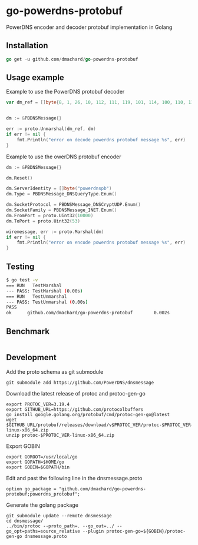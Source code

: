 # go-powerdns-protobuf

PowerDNS encoder and decoder protobuf implementation in Golang 

## Installation

```go
go get -u github.com/dmachard/go-powerdns-protobuf
```

## Usage example

Example to use the PowerDNS protobuf decoder

```go
var dm_ref = []byte{8, 1, 26, 10, 112, 111, 119, 101, 114, 100, 110, 115, 112, 98, 32, 1, 40, 5, 160, 1, 144, 78, 168, 1, 53}


dm := &PBDNSMessage{}

err := proto.Unmarshal(dm_ref, dm)
if err != nil {
    fmt.Println("error on decode powerdns protobuf message %s", err)
}
```

Example to use the owerDNS protobuf encoder

```go
dm := &PBDNSMessage{}

dm.Reset()

dm.ServerIdentity = []byte("powerdnspb")
dm.Type = PBDNSMessage_DNSQueryType.Enum()

dm.SocketProtocol = PBDNSMessage_DNSCryptUDP.Enum()
dm.SocketFamily = PBDNSMessage_INET.Enum()
dm.FromPort = proto.Uint32(10000)
dm.ToPort = proto.Uint32(53)

wiremessage, err := proto.Marshal(dm)
if err != nil {
    fmt.Println("error on encode powerdns protobuf message %s", err)
}
```

## Testing

```bash
$ go test -v
=== RUN   TestMarshal
--- PASS: TestMarshal (0.00s)
=== RUN   TestUnmarshal
--- PASS: TestUnmarshal (0.00s)
PASS
ok      github.com/dmachard/go-powerdns-protobuf        0.002s
```

## Benchmark

```bash
```

## Development


Add the proto schema as git submodule

    git submodule add https://github.com/PowerDNS/dnsmessage

Download the latest release of protoc and protoc-gen-go

    export PROTOC_VER=3.19.4
    export GITHUB_URL=https://github.com/protocolbuffers
    go install google.golang.org/protobuf/cmd/protoc-gen-go@latest
    wget $GITHUB_URL/protobuf/releases/download/v$PROTOC_VER/protoc-$PROTOC_VER-linux-x86_64.zip
    unzip protoc-$PROTOC_VER-linux-x86_64.zip

Export GOBIN

    export GOROOT=/usr/local/go
    export GOPATH=$HOME/go
    export GOBIN=$GOPATH/bin

Edit and past the following line in the dnsmessage.proto

    option go_package = "github.com/dmachard/go-powerdns-protobuf;powerdns_protobuf";

Generate the golang package

    git submodule update --remote dnsmessage
    cd dnsmessage/
    ../bin/protoc --proto_path=. --go_out=../ --go_opt=paths=source_relative --plugin protoc-gen-go=${GOBIN}/protoc-gen-go dnsmessage.proto 